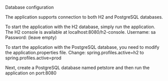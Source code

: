 Database configuration

The application supports connection to both H2 and PostgreSQL databases.

To start the application with the H2 database, simply run the application.
The H2 console is available at localhost:8080/h2-console.
Username: sa
Password: (leave empty)

To start the application with the PostgreSQL database, you need to modify the application.properties file.
Change: spring.profiles.active=h2
to
spring.profiles.active=prod

Next, create a PostgreSQL database named petstore and then run the application on port:8080
